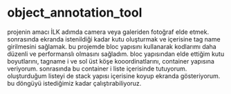 # object_annotation_tool
projenin amacı İLK adımda camera veya galeriden fotoğraf elde etmek.
sonrasında ekranda istenildiği kadar kutu oluşturmak ve içerisine tag name girilmesini sağlamak.
bu projemde bloc yapısını kullanarak kodlarımı daha düzenli ve performanslı olmasını sağladım.
bloc yapısından elde ettiğim kutu boyutlarını, tagname i ve sol üst köşe kooordinatlarını, container yapısına veriyorum.
sonrasında bu container i liste içerisinde tutuyorum.
oluşturduğum listeyi de stack yapısı içerisine koyup ekranda gösteriyorum.
bu döngüyü istediğimiz kadar çalıştırabiliyoruz.